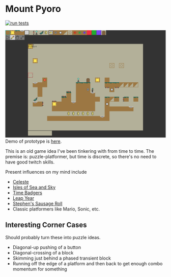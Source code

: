Mount Pyoro
===========
[![run tests](https://github.com/jcreedcmu/pyoro/actions/workflows/run-tests.yml/badge.svg?branch=main)](https://github.com/jcreedcmu/pyoro/actions/workflows/run-tests.yml)

[![Screenshot of Current Prototype](screenshot.png)](https://jcreedcmu.github.io/pyoro/)
Demo of prototype is [here](https://jcreedcmu.github.io/pyoro/).

This is an old game idea I've been tinkering with from time to time.
The premise is: puzzle-platformer, but time is discrete, so there's
no need to have good twitch skills.

Present influences on my mind include
- [Celeste](https://store.steampowered.com/app/504230/Celeste/)
- [Isles of Sea and Sky](https://store.steampowered.com/app/1233070/Isles_of_Sea_and_Sky/)
- [Time Badgers](https://github.com/gwillen/timebadgers)
- [Leap Year](https://store.steampowered.com/app/2951770/Leap_Year/)
- [Stephen's Sausage Roll](https://store.steampowered.com/app/353540/Stephens_Sausage_Roll/)
- Classic platformers like Mario, Sonic, etc.

## Interesting Corner Cases

Should probably turn these into puzzle ideas.

- Diagonal-up pushing of a button
- Diagonal-crossing of a block
- Skimming just behind a phased transient block
- Running off the edge of a platform and then back to get enough
  combo momentum for something
